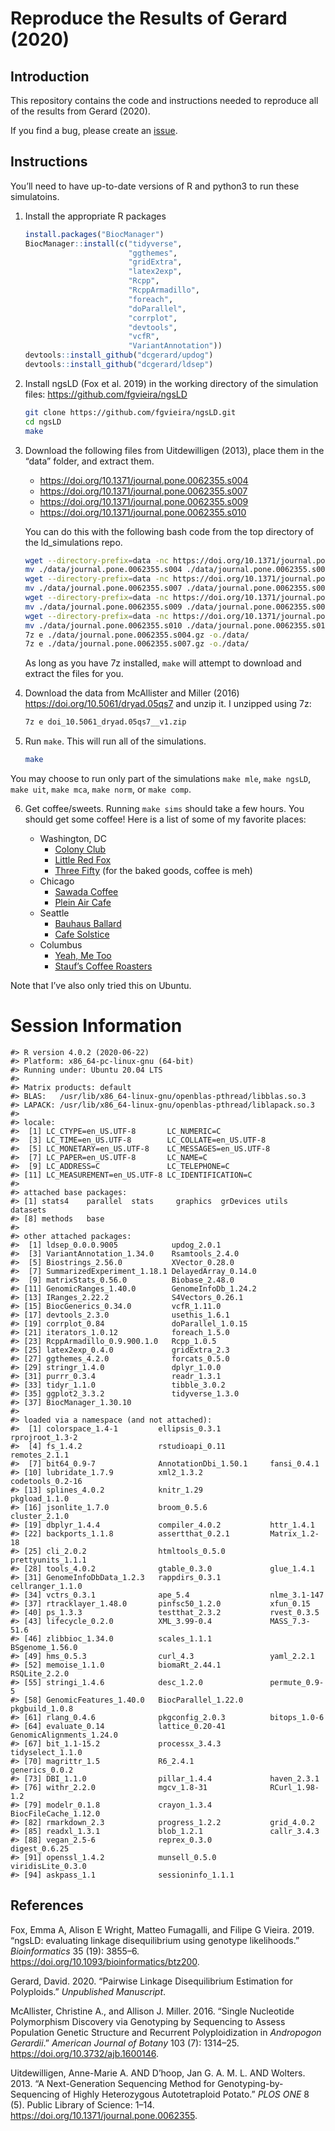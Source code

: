 
<!-- README.md is generated from README.Rmd. Please edit that file -->

# Reproduce the Results of Gerard (2020)

## Introduction

This repository contains the code and instructions needed to reproduce
all of the results from Gerard (2020).

If you find a bug, please create an
[issue](https://github.com/dcgerard/ld_simulations/issues).

## Instructions

You’ll need to have up-to-date versions of R and python3 to run these
simulatoins.

1.  Install the appropriate R packages
    
    ``` r
    install.packages("BiocManager")
    BiocManager::install(c("tidyverse",
                           "ggthemes",
                           "gridExtra",
                           "latex2exp",
                           "Rcpp",
                           "RcppArmadillo",
                           "foreach",
                           "doParallel",
                           "corrplot",
                           "devtools",
                           "vcfR",
                           "VariantAnnotation"))
    devtools::install_github("dcgerard/updog")
    devtools::install_github("dcgerard/ldsep")
    ```

2.  Install ngsLD (Fox et al. 2019) in the working directory of the
    simulation files: <https://github.com/fgvieira/ngsLD>
    
    ``` bash
    git clone https://github.com/fgvieira/ngsLD.git
    cd ngsLD
    make
    ```

3.  Download the following files from Uitdewilligen (2013), place them
    in the “data” folder, and extract them.
    
      - <https://doi.org/10.1371/journal.pone.0062355.s004>
      - <https://doi.org/10.1371/journal.pone.0062355.s007>
      - <https://doi.org/10.1371/journal.pone.0062355.s009>
      - <https://doi.org/10.1371/journal.pone.0062355.s010>
    
    You can do this with the following bash code from the top directory
    of the ld\_simulations
    repo.
    
    ``` bash
    wget --directory-prefix=data -nc https://doi.org/10.1371/journal.pone.0062355.s004
    mv ./data/journal.pone.0062355.s004 ./data/journal.pone.0062355.s004.gz
    wget --directory-prefix=data -nc https://doi.org/10.1371/journal.pone.0062355.s007
    mv ./data/journal.pone.0062355.s007 ./data/journal.pone.0062355.s007.gz 
    wget --directory-prefix=data -nc https://doi.org/10.1371/journal.pone.0062355.s009
    mv ./data/journal.pone.0062355.s009 ./data/journal.pone.0062355.s009.xls 
    wget --directory-prefix=data -nc https://doi.org/10.1371/journal.pone.0062355.s010
    mv ./data/journal.pone.0062355.s010 ./data/journal.pone.0062355.s010.xls 
    7z e ./data/journal.pone.0062355.s004.gz -o./data/
    7z e ./data/journal.pone.0062355.s007.gz -o./data/
    ```
    
    As long as you have 7z installed, `make` will attempt to download
    and extract the files for you.

4.  Download the data from McAllister and Miller (2016)
    <https://doi.org/10.5061/dryad.05qs7> and unzip it. I unzipped using
    7z:
    
    ``` bash
    7z e doi_10.5061_dryad.05qs7__v1.zip 
    ```

5.  Run `make`. This will run all of the simulations.
    
    ``` bash
    make
    ```

You may choose to run only part of the simulations `make mle`, `make
ngsLD`, `make uit`, `make mca`, `make norm`, or `make comp`.

6.  Get coffee/sweets. Running `make sims` should take a few hours. You
    should get some coffee\! Here is a list of some of my favorite
    places:
    
      - Washington, DC
          - [Colony
            Club](https://www.yelp.com/biz/colony-club-washington)
          - [Little Red
            Fox](https://www.yelp.com/biz/little-red-fox-washington)
          - [Three
            Fifty](https://www.yelp.com/biz/three-fifty-bakery-and-coffee-bar-washington)
            (for the baked goods, coffee is meh)
      - Chicago
          - [Sawada
            Coffee](https://www.yelp.com/biz/sawada-coffee-chicago)
          - [Plein Air
            Cafe](https://www.yelp.com/biz/plein-air-cafe-and-eatery-chicago-2)
      - Seattle
          - [Bauhaus
            Ballard](https://www.yelp.com/biz/bauhaus-ballard-seattle)
          - [Cafe
            Solstice](https://www.yelp.com/biz/cafe-solstice-seattle)
      - Columbus
          - [Yeah, Me
            Too](https://www.yelp.com/biz/yeah-me-too-columbus)
          - [Stauf’s Coffee
            Roasters](https://www.yelp.com/biz/staufs-coffee-roasters-columbus-2)

Note that I’ve also only tried this on Ubuntu.

# Session Information

    #> R version 4.0.2 (2020-06-22)
    #> Platform: x86_64-pc-linux-gnu (64-bit)
    #> Running under: Ubuntu 20.04 LTS
    #> 
    #> Matrix products: default
    #> BLAS:   /usr/lib/x86_64-linux-gnu/openblas-pthread/libblas.so.3
    #> LAPACK: /usr/lib/x86_64-linux-gnu/openblas-pthread/liblapack.so.3
    #> 
    #> locale:
    #>  [1] LC_CTYPE=en_US.UTF-8       LC_NUMERIC=C              
    #>  [3] LC_TIME=en_US.UTF-8        LC_COLLATE=en_US.UTF-8    
    #>  [5] LC_MONETARY=en_US.UTF-8    LC_MESSAGES=en_US.UTF-8   
    #>  [7] LC_PAPER=en_US.UTF-8       LC_NAME=C                 
    #>  [9] LC_ADDRESS=C               LC_TELEPHONE=C            
    #> [11] LC_MEASUREMENT=en_US.UTF-8 LC_IDENTIFICATION=C       
    #> 
    #> attached base packages:
    #> [1] stats4    parallel  stats     graphics  grDevices utils     datasets 
    #> [8] methods   base     
    #> 
    #> other attached packages:
    #>  [1] ldsep_0.0.0.9005            updog_2.0.1                
    #>  [3] VariantAnnotation_1.34.0    Rsamtools_2.4.0            
    #>  [5] Biostrings_2.56.0           XVector_0.28.0             
    #>  [7] SummarizedExperiment_1.18.1 DelayedArray_0.14.0        
    #>  [9] matrixStats_0.56.0          Biobase_2.48.0             
    #> [11] GenomicRanges_1.40.0        GenomeInfoDb_1.24.2        
    #> [13] IRanges_2.22.2              S4Vectors_0.26.1           
    #> [15] BiocGenerics_0.34.0         vcfR_1.11.0                
    #> [17] devtools_2.3.0              usethis_1.6.1              
    #> [19] corrplot_0.84               doParallel_1.0.15          
    #> [21] iterators_1.0.12            foreach_1.5.0              
    #> [23] RcppArmadillo_0.9.900.1.0   Rcpp_1.0.5                 
    #> [25] latex2exp_0.4.0             gridExtra_2.3              
    #> [27] ggthemes_4.2.0              forcats_0.5.0              
    #> [29] stringr_1.4.0               dplyr_1.0.0                
    #> [31] purrr_0.3.4                 readr_1.3.1                
    #> [33] tidyr_1.1.0                 tibble_3.0.2               
    #> [35] ggplot2_3.3.2               tidyverse_1.3.0            
    #> [37] BiocManager_1.30.10        
    #> 
    #> loaded via a namespace (and not attached):
    #>  [1] colorspace_1.4-1         ellipsis_0.3.1           rprojroot_1.3-2         
    #>  [4] fs_1.4.2                 rstudioapi_0.11          remotes_2.1.1           
    #>  [7] bit64_0.9-7              AnnotationDbi_1.50.1     fansi_0.4.1             
    #> [10] lubridate_1.7.9          xml2_1.3.2               codetools_0.2-16        
    #> [13] splines_4.0.2            knitr_1.29               pkgload_1.1.0           
    #> [16] jsonlite_1.7.0           broom_0.5.6              cluster_2.1.0           
    #> [19] dbplyr_1.4.4             compiler_4.0.2           httr_1.4.1              
    #> [22] backports_1.1.8          assertthat_0.2.1         Matrix_1.2-18           
    #> [25] cli_2.0.2                htmltools_0.5.0          prettyunits_1.1.1       
    #> [28] tools_4.0.2              gtable_0.3.0             glue_1.4.1              
    #> [31] GenomeInfoDbData_1.2.3   rappdirs_0.3.1           cellranger_1.1.0        
    #> [34] vctrs_0.3.1              ape_5.4                  nlme_3.1-147            
    #> [37] rtracklayer_1.48.0       pinfsc50_1.2.0           xfun_0.15               
    #> [40] ps_1.3.3                 testthat_2.3.2           rvest_0.3.5             
    #> [43] lifecycle_0.2.0          XML_3.99-0.4             MASS_7.3-51.6           
    #> [46] zlibbioc_1.34.0          scales_1.1.1             BSgenome_1.56.0         
    #> [49] hms_0.5.3                curl_4.3                 yaml_2.2.1              
    #> [52] memoise_1.1.0            biomaRt_2.44.1           RSQLite_2.2.0           
    #> [55] stringi_1.4.6            desc_1.2.0               permute_0.9-5           
    #> [58] GenomicFeatures_1.40.0   BiocParallel_1.22.0      pkgbuild_1.0.8          
    #> [61] rlang_0.4.6              pkgconfig_2.0.3          bitops_1.0-6            
    #> [64] evaluate_0.14            lattice_0.20-41          GenomicAlignments_1.24.0
    #> [67] bit_1.1-15.2             processx_3.4.3           tidyselect_1.1.0        
    #> [70] magrittr_1.5             R6_2.4.1                 generics_0.0.2          
    #> [73] DBI_1.1.0                pillar_1.4.4             haven_2.3.1             
    #> [76] withr_2.2.0              mgcv_1.8-31              RCurl_1.98-1.2          
    #> [79] modelr_0.1.8             crayon_1.3.4             BiocFileCache_1.12.0    
    #> [82] rmarkdown_2.3            progress_1.2.2           grid_4.0.2              
    #> [85] readxl_1.3.1             blob_1.2.1               callr_3.4.3             
    #> [88] vegan_2.5-6              reprex_0.3.0             digest_0.6.25           
    #> [91] openssl_1.4.2            munsell_0.5.0            viridisLite_0.3.0       
    #> [94] askpass_1.1              sessioninfo_1.1.1

## References

<div id="refs" class="references">

<div id="ref-fox2019ngsld">

Fox, Emma A, Alison E Wright, Matteo Fumagalli, and Filipe G Vieira.
2019. “ngsLD: evaluating linkage disequilibrium using genotype
likelihoods.” *Bioinformatics* 35 (19): 3855–6.
<https://doi.org/10.1093/bioinformatics/btz200>.

</div>

<div id="ref-gerard2020pairwise">

Gerard, David. 2020. “Pairwise Linkage Disequilibrium Estimation for
Polyploids.” *Unpublished Manuscript*.

</div>

<div id="ref-mcallister2016single">

McAllister, Christine A., and Allison J. Miller. 2016. “Single
Nucleotide Polymorphism Discovery via Genotyping by Sequencing to Assess
Population Genetic Structure and Recurrent Polyploidization in
*Andropogon Gerardii*.” *American Journal of Botany* 103 (7): 1314–25.
<https://doi.org/10.3732/ajb.1600146>.

</div>

<div id="ref-uitdewilligen2013next">

Uitdewilligen, Anne-Marie A. AND D’hoop, Jan G. A. M. L. AND Wolters.
2013. “A Next-Generation Sequencing Method for Genotyping-by-Sequencing
of Highly Heterozygous Autotetraploid Potato.” *PLOS ONE* 8 (5). Public
Library of Science: 1–14.
<https://doi.org/10.1371/journal.pone.0062355>.

</div>

</div>
